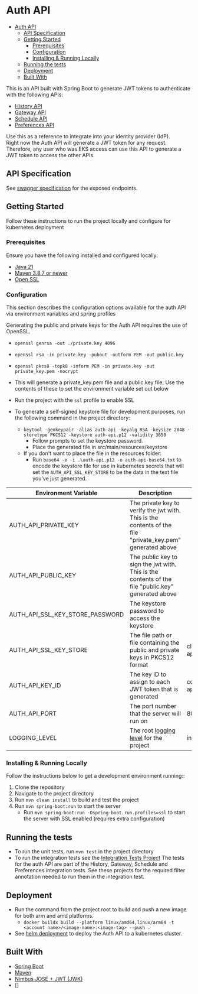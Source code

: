 # Auth API

<!-- TOC -->
* [Auth API](#auth-api)
  * [API Specification](#api-specification)
  * [Getting Started](#getting-started)
    * [Prerequisites](#prerequisites)
    * [Configuration](#configuration)
    * [Installing & Running Locally](#installing--running-locally)
  * [Running the tests](#running-the-tests)
  * [Deployment](#deployment)
  * [Built With](#built-with)
<!-- TOC -->

This is an API built with Spring Boot to generate JWT tokens to authenticate with the following APIs:

- [History API](../history-api)
- [Gateway API](../gateway-api)
- [Schedule API](../schedule-api)
- [Preferences API](../preferences-api)

Use this as a reference to integrate into your identity provider (IdP).  
Right now the Auth API will generate a JWT token for any request. Therefore, any user who was EKS access can use this
API to generate a JWT token to access the other APIs.

## API Specification

See [swagger specification](https://app.swaggerhub.com/apis/CameronWard301/Communication_APIs/1.0.3#/Authentication%20API)
for the exposed endpoints.

## Getting Started

Follow these instructions to run the project locally and configure for kubernetes deployment

### Prerequisites

Ensure you have the following installed and configured locally:

- [Java 21](https://www.oracle.com/java/technologies/downloads/#java21)
- [Maven 3.8.7 or newer](https://maven.apache.org/download.cgi)
- [Open SSL](https://www.openssl.org/source/)

### Configuration

This section describes the configuration options available for the auth API via environment variables and spring
profiles

Generating the public and private keys for the Auth API requires the use of OpenSSL.

- `openssl genrsa -out ./private.key 4096`
- `openssl rsa -in private.key -pubout -outform PEM -out public.key`
- `openssl pkcs8 -topk8 -inform PEM -in private.key -out private_key.pem -nocrypt`
- This will generate a private_key.pem file and a public.key file. Use the contents of these to set the environment
  variable set out below


- Run the project with the `ssl` profile to enable SSL
- To generate a self-signed keystore file for development purposes, run the following command in the project directory:
    - `keytool -genkeypair -alias auth-api -keyalg RSA -keysize 2048 -storetype PKCS12 -keystore auth-api.p12 -validity 3650`
        - Follow prompts to set the keystore password.
        - Place the generated file in src/main/resources/keystore
    - If you don't want to place the file in the resources folder:
        - Run `base64 -e -i .\auth-api.p12 -o auth-api-base64.txt` to encode the keystore file for use in kubernetes
          secrets that will set the `AUTH_API_SSL_KEY_STORE` to be the data in the text file you've just generated.

| Environment Variable            | Description                                                                                                                                                             | Default Value                   | Required               |
|---------------------------------|-------------------------------------------------------------------------------------------------------------------------------------------------------------------------|---------------------------------|------------------------|
| AUTH_API_PRIVATE_KEY            | The private key to verify the jwt with. This is the contents of the file "private_key.pem" generated above                                                              |                                 | Y                      |
| AUTH_API_PUBLIC_KEY             | The public key to sign the jwt with. This is the contents of the file "public.key" generated above                                                                      |                                 | Y                      |
| AUTH_API_SSL_KEY_STORE_PASSWORD | The keystore password to access the keystore                                                                                                                            |                                 | Y if using SSL profile |
| AUTH_API_SSL_KEY_STORE          | The file path or file containing the public and private keys in PKCS12 format                                                                                           | classpath:keystore/auth-api.p12 | N                      |
| AUTH_API_KEY_ID                 | The key ID to assign to each JWT token that is generated                                                                                                                | communication-auth-api          | N                      |
| AUTH_API_PORT                   | The port number that the server will run on                                                                                                                             | 8080                            | N                      |
| LOGGING_LEVEL                   | The root [logging level](https://docs.spring.io/spring-boot/docs/2.1.13.RELEASE/reference/html/boot-features-logging.html#boot-features-logging-format) for the project | info                            | N                      |

### Installing & Running Locally

Follow the instructions below to get a development environment running::

1. Clone the repository
2. Navigate to the project directory
3. Run `mvn clean install` to build and test the project
4. Run `mvn spring-boot:run` to start the server
    - Run `mvn spring-boot:run -Dspring-boot.run.profiles=ssl` to start the server with SSL enabled (requires extra
      configuration)

## Running the tests

- To run the unit tests, run `mvn test` in the project directory
- To run the integration tests see the [Integration Tests Project](../integration-tests)
  The tests for the auth API are part of the History, Gateway, Schedule and Preferences integration tests. See these
  projects for the required filter annotation needed to run them in the integration test.

## Deployment

- Run the command from the project root to build and push a new image for both arm and amd platforms.
    - `docker buildx build --platform linux/amd64,linux/arm64 -t <account name>/<image-name>:<image-tag> --push .`
- See [helm deployment](../deployment/helm) to deploy the Auth API to a kubernetes cluster.

## Built With

- [Spring Boot](https://spring.io/projects/spring-boot)
- [Maven](https://maven.apache.org/)
- [Nimbus JOSE + JWT (JWK)](https://connect2id.com/products/nimbus-jose-jwt/examples/jwk-generation)
- []

